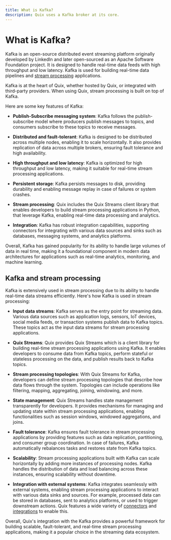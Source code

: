 ```yaml
---
title: What is Kafka?
description: Quix uses a Kafka broker at its core.
---
```


# What is Kafka?

Kafka is an open-source distributed event streaming platform originally developed by LinkedIn and later open-sourced as an Apache Software Foundation project. It is designed to handle real-time data feeds with high throughput and low latency. Kafka is used for building real-time data pipelines and [stream processing](./why-stream-processing.md) applications.

Kafka is at the heart of Quix, whether hosted by Quix, or integrated with third-party providers. When using Quix, stream processing is built on top of Kafka.

Here are some key features of Kafka:

* **Publish-Subscribe messaging system**: Kafka follows the publish-subscribe model where producers publish messages to topics, and consumers subscribe to these topics to receive messages.

* **Distributed and fault-tolerant**: Kafka is designed to be distributed across multiple nodes, enabling it to scale horizontally. It also provides replication of data across multiple brokers, ensuring fault tolerance and high availability.

* **High throughput and low latency**: Kafka is optimized for high throughput and low latency, making it suitable for real-time stream processing applications.

* **Persistent storage**: Kafka persists messages to disk, providing durability and enabling message replay in case of failures or system crashes.

* **Stream processing**: Quix includes the Quix Streams client library that enables developers to build stream processing applications in Python, that leverage Kafka, enabling real-time data processing and analytics.

* **Integration**: Kafka has robust integration capabilities, supporting connectors for integrating with various data sources and sinks such as databases, messaging systems, and analytics platforms.

Overall, Kafka has gained popularity for its ability to handle large volumes of data in real time, making it a foundational component in modern data architectures for applications such as real-time analytics, monitoring, and machine learning.

## Kafka and stream processing

Kafka is extensively used in stream processing due to its ability to handle real-time data streams efficiently. Here's how Kafka is used in stream processing:

* **Input data streams**: Kafka serves as the entry point for streaming data. Various data sources such as application logs, sensors, IoT devices, social media feeds, or transaction systems publish data to Kafka topics. These topics act as the input data streams for stream processing applications.

* **Quix Streams**: Quix provides Quix Streams which is a client library for building real-time stream processing applications using Kafka. It enables developers to consume data from Kafka topics, perform stateful or stateless processing on the data, and publish results back to Kafka topics.

* **Stream processing topologies**: With Quix Streams for Kafka, developers can define stream processing topologies that describe how data flows through the system. Topologies can include operations like filtering, mapping, aggregating, joining, windowing, and more.

* **State management**: Quix Streams handles state management transparently for developers. It provides mechanisms for managing and updating state within stream processing applications, enabling functionalities such as session windows, windowed aggregations, and joins.

* **Fault tolerance**: Kafka ensures fault tolerance in stream processing applications by providing features such as data replication, partitioning, and consumer group coordination. In case of failures, Kafka automatically rebalances tasks and restores state from Kafka topics.

* **Scalability**: Stream processing applications built with Kafka can scale horizontally by adding more instances of processing nodes. Kafka handles the distribution of data and load balancing across these instances, ensuring scalability without downtime.

* **Integration with external systems**: Kafka integrates seamlessly with external systems, enabling stream processing applications to interact with various data sinks and sources. For example, processed data can be stored in databases, sent to analytics platforms, or used to trigger downstream actions. Quix features a wide variety of [connectors](../connectors/index.md) and [integrations](../integrations/overview.md) to enable this.

Overall, Quix's integration with the Kafka provides a powerful framework for building scalable, fault-tolerant, and real-time stream processing applications, making it a popular choice in the streaming data ecosystem.
